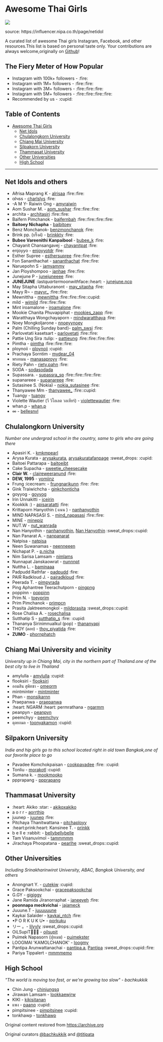 <html>

<head>
    <meta charset="utf-8">
    <meta property="og:url"                content="https://github.com/korrio/awesome-thai-girl" />
	<meta property="og:type"               content="article" />
	<meta property="og:title"              content="Awesome Thai Girls" />
	<meta property="og:description"        content="Awesome Thai Girls" />
	<meta property="og:image"              content="https://user-images.githubusercontent.com/7475592/135878586-60fadbef-65dd-40f0-a7a8-afe551e41d66.png" />
</head>

<body>
    <div id="descript" itemprop="description">
        <h1>Awesome Thai Girls</h1>
        <img src="https://user-images.githubusercontent.com/7475592/135878586-60fadbef-65dd-40f0-a7a8-afe551e41d66.png" />
	    <p>source: https://influencer.nipa.co.th/page/netidol</p>
        <p>A curated list of awesome Thai girls Instagram, Facebook, and other resources.This list is based on personal taste only. Your contributions are always welcome,originally on <a href="https://github.com/titipata/awesome-thai-girls" rel="nofollow">Github</a>!</p>
        <!-- <p>Inspired by the <a href="https://github.com/sindresorhus/awesome" rel="nofollow">awesome</a> list.Using template from <a href="https://github.com/donnemartin/awesome-aws" rel="nofollow">awesome-aws</a>,Jekyll template from <a href="https://github.com/shlomi-noach/awesome-mysql" rel="nofollow">awesome-mysql</a> andEmoji from <a href="http://ellekasai.github.io/twemoji-awesome/" rel="nofollow">twemoji-awesome</a>.</p> -->
        <h2>The Fiery Meter of How Popular</h2>
        <ul>
            <li>Instagram with 100k+ followers - :fire:</li>
            <li>Instagram with 1M+ followers - :fire::fire:</li>
            <li>Instagram with 3M+ followers - :fire::fire::fire:</li>
            <li>Instagram with 5M+ followers - :fire::fire::fire::fire:</li>
            <li>Recommended by us - :cupid:</li>
        </ul>
        <h2>Table of Contents</h2>
        <ul>
            <li><a href="#awesome-thai-girls" rel="nofollow">Awesome Thai Girls</a>
                <ul>
                    <li><a href="#net-idols-and-others" rel="nofollow">Net Idols</a></li>
                    <li><a href="#chulalongkorn-university" rel="nofollow">Chulalongkorn University</a></li>
                    <li><a href="#chiang-mai-university-and-vicinity" rel="nofollow">Chiang Mai University</a></li>
                    <li><a href="#silpakorn-university" rel="nofollow">Silpakorn University</a></li>
                    <li><a href="#thammasat-university" rel="nofollow">Thammasat University</a></li>
                    <li><a href="#other-universities" rel="nofollow">Other Universities</a></li>
                    <li><a href="#high-school" rel="nofollow">High School</a></li>
                </ul>
            </li>
        </ul>
        <hr>
        <h2>Net Idols and others</h2>
        <ul>
            <li>Aℓrisa Maprang K - <a href="https://www.instagram.com/alrisaa/" rel="nofollow">alrisaa</a> :fire::fire:</li>
            <li>αlчѕѕ - <a href="https://www.instagram.com/charlslys/" rel="nofollow">charlslys</a> :fire:</li>
            <li>-A M Y- Raiwin Ong - <a href="https://www.instagram.com/amyraiwin/" rel="nofollow">amyraiwin</a></li>
            <li>Aom Sushar M. - <a href="https://www.instagram.com/aom_sushar/" rel="nofollow">aom_sushar</a> :fire::fire::fire:</li>
            <li>archita - <a href="https://www.instagram.com/architasiri/" rel="nofollow">architasiri</a> :fire::fire:</li>
            <li>Baifern Pimchanok - <a href="https://www.instagram.com/baifernbah/" rel="nofollow">baifernbah</a> :fire::fire::fire::fire:</li>
            <li><strong>Baitoey Nichapha</strong> - <a href="https://www.instagram.com/baibitoey/" rel="nofollow">baibitoey</a></li>
            <li>Benz Monchanok- <a href="https://www.instagram.com/benzmonchanok/" rel="nofollow">benzmonchanok</a> :fire:</li>
            <li>Brink pp. (บริ๊งค์) - <a href="https://www.instagram.com/brinkkty/" rel="nofollow">brinkkty</a> :fire:</li>
            <li><strong>Bubee Vareenithi Kanpaibool</strong> - <a href="https://www.instagram.com/bubee_k/" rel="nofollow">bubee_k</a> :fire:</li>
            <li>Chayanit Chansangavej - <a href="https://www.instagram.com/chayanitpat/" rel="nofollow">chayanitpat</a> :fire:</li>
            <li>enjoyyo - <a href="https://www.instagram.com/enjoyyotdr/" rel="nofollow">enjoyyotdr</a> :fire:</li>
            <li>Esther Supree - <a href="https://www.instagram.com/esthersupree/" rel="nofollow">esthersupree</a> :fire::fire::fire:</li>
            <li>Fon Sananthachat - <a href="https://www.instagram.com/sananthachat/" rel="nofollow">sananthachat</a> :fire::fire:</li>
            <li>Naruepohn S - <a href="https://www.instagram.com/jamyammy/" rel="nofollow">jamyammy</a></li>
            <li>Jan Ployshompoo - <a href="https://www.instagram.com/janhae/" rel="nofollow">janhae</a> :fire::fire:</li>
            <li>Junejune P - <a href="https://www.instagram.com/junejuneeee/" rel="nofollow">junejuneeee</a> :fire:</li>
            <li><strong>JUNEJUNE</strong> :last<em>quarter</em>moon<em>with</em>face::heart: - <a href="https://www.instagram.com/junejune.ncp/" rel="nofollow">junejune.ncp</a></li>
            <li>May Sitapha Uttaburanont - <a href="https://www.instagram.com/may_sitapha/" rel="nofollow">may_sitapha</a> :fire:</li>
            <li>Mayy R~ - <a href="https://www.instagram.com/mayyr_/" rel="nofollow">mayyr_</a> :fire::fire:</li>
            <li>Mewnittha - <a href="https://www.instagram.com/mewnittha/" rel="nofollow">mewnittha</a> :fire::fire::fire::cupid:</li>
            <li>mild - <a href="https://www.instagram.com/wjmild/" rel="nofollow">wjmild</a> :fire::fire::fire:</li>
            <li>Mint iroamalone - <a href="https://www.instagram.com/iroamalone/" rel="nofollow">iroamalone</a> :fire:</li>
            <li>Mookie Chanita Phuvapiphat - <a href="https://www.instagram.com/mookies_zapp" rel="nofollow">mookies_zapp</a> :fire:</li>
            <li>Waratthaya Wongchayaporn - <a href="https://www.instagram.com/mindwaratthaya/" rel="nofollow">mindwaratthaya</a> :fire:</li>
            <li>Noey Mongkoljarone - <a href="https://www.instagram.com/nnoeyynoey/" rel="nofollow">nnoeyynoey</a></li>
            <li>Palm (Chilling Sunday band)- <a href="https://www.instagram.com/palm_swsi/" rel="nofollow">palm_swsi</a> :fire:</li>
            <li>Parlovetati kasetsart - <a href="https://www.instagram.com/parlovetati/" rel="nofollow">parlovetati</a> :fire::fire:</li>
            <li>Pattie Ung Sira :tulip: - <a href="https://www.instagram.com/pattieung/" rel="nofollow">pattieung</a> :fire::fire::fire::fire:</li>
            <li>Pimtha - <a href="https://www.instagram.com/pimtha/" rel="nofollow">pimtha</a> :fire::fire::fire:</li>
            <li>ploynoii - <a href="https://www.instagram.com/ploynoii/" rel="nofollow">ploynoii</a> :cupid:</li>
            <li>Prachaya Sorntim - <a href="https://www.instagram.com/mydear_04/" rel="nofollow">mydear_04</a></li>
            <li>พรอยมน - <a href="https://www.instagram.com/manasaproyy/" rel="nofollow">manasaproyy</a> :fire:</li>
            <li>Riety Pahn - <a href="https://www.instagram.com/riety.pahn/" rel="nofollow">riety.pahn</a> :fire:</li>
            <li>SODA - <a href="https://www.instagram.com/sodasodada/" rel="nofollow">sodasodada</a></li>
            <li>Supassara. - <a href="https://www.instagram.com/supassra_sp/" rel="nofollow">supassra_sp</a> :fire::fire::fire::fire:</li>
            <li>supanareee - <a href="https://www.instagram.com/supanareee/" rel="nofollow">supanareee</a> :fire:</li>
            <li>Sutasinee S. (Nokia) - <a href="https://www.instagram.com/nokia_sutasinee/" rel="nofollow">nokia_sutasinee</a> :fire:</li>
            <li>Thanyawee Mm - <a href="https://www.instagram.com/thanyawee_/" rel="nofollow">thanyawee_</a> :fire::cupid:</li>
            <li>Tuangy - <a href="https://www.instagram.com/tuangy/" rel="nofollow">tuangy</a></li>
            <li>Violette Wautier (วี วิโอเลต วอเทียร์) - <a href="https://www.instagram.com/violettewautier/" rel="nofollow">violettewautier</a> :fire:</li>
            <li>whan.p - <a href="https://www.instagram.com/whan.p/" rel="nofollow">whan.p</a></li>
            <li>∞ - <a href="https://www.instagram.com/bellesnvl/" rel="nofollow">bellesnvl</a></li>
        </ul>
        <h2>Chulalongkorn University</h2>
        <p><em>Number one undergrad school in the country, same to girls who are going there</em></p>
        <ul>
            <li>Apasiri K. - <a href="https://www.instagram.com/kmkmpearl/" rel="nofollow">kmkmpearl</a></li>
            <li>Arysa Kurata - <a href="https://www.instagram.com/arysakurata/" rel="nofollow">arysakurata</a>, <a href="https://www.facebook.com/arysakuratafanpage/" rel="nofollow">arysakuratafanpage</a> :sweat_drops: :cupid:</li>
            <li>Baitoei Pattarapa - <a href="https://www.instagram.com/baitoeibt/" rel="nofollow">baitoeibt</a></li>
            <li>Cake Supacha - <a href="https://www.instagram.com/sweetie_cheesecake/" rel="nofollow">sweetie_cheesecake</a></li>
            <li><strong>Clair W.</strong> - <a href="https://www.instagram.com/claireweeranund/" rel="nofollow">claireweeranund</a> :fire:</li>
            <li><strong>DEW, 1995</strong> - <a href="https://www.instagram.com/yomiinz/" rel="nofollow">yomiinz</a></li>
            <li>Frung :icecream: - <a href="https://www.instagram.com/frungnarikunn/" rel="nofollow">frungnarikunn</a> :fire: :fire:</li>
            <li>Gink Traiwichcha - <a href="https://www.instagram.com/ginkchonticha/" rel="nofollow">ginkchonticha</a></li>
            <li>goyyog - <a href="https://www.instagram.com/goyyog/" rel="nofollow">goyyog</a></li>
            <li>Irin Unnakitti - <a href="https://www.instagram.com/iceirin/" rel="nofollow">iceirin</a></li>
            <li>Kookkik :) - <a href="https://www.instagram.com/apisaratatti/" rel="nofollow">apisaratatti</a> :fire:</li>
            <li>Krittaporn Hanyothin ( แนน ) - <a href="https://www.instagram.com/nanhanyothin/" rel="nofollow">nanhanyothin</a></li>
            <li>MIND NAPASASI S. - <a href="https://www.instagram.com/mind_napasasi/" rel="nofollow">mind_napasasi</a> :fire::fire:</li>
            <li>MINE - <a href="https://www.instagram.com/minepiz/" rel="nofollow">minepiz</a></li>
            <li>NUT.W - <a href="https://www.instagram.com/nut_wanrada/" rel="nofollow">nut_wanrada</a></li>
            <li>Nan Hanyothin - <a href="https://www.instagram.com/nanhanyothin/" rel="nofollow">nanhanyothin</a>, <a href="https://www.facebook.com/profile.php?id=100007287195173" rel="nofollow">Nan Hanyothin</a> :sweat_drops::cupid:</li>
            <li>Nan Panarat A. - <a href="https://www.instagram.com/nanpanarat/" rel="nofollow">nanpanarat</a></li>
            <li>Natpisa - <a href="https://www.instagram.com/natpisa/" rel="nofollow">natpisa</a></li>
            <li>Neen Suwanamas - <a href="https://www.instagram.com/neenneeen/" rel="nofollow">neenneeen</a></li>
            <li>Nichapat P. - <a href="https://www.instagram.com/p.nicha/" rel="nofollow">p.nicha</a></li>
            <li>Nim Sarisa Lamsam - <a href="https://www.instagram.com/nimlams/" rel="nofollow">nimlams</a></li>
            <li>Nunnapat Janskaowrat - <a href="https://www.instagram.com/nunnnpt/" rel="nofollow">nunnnpt</a></li>
            <li>Nuttha L. - <a href="https://www.instagram.com/baminaaa/" rel="nofollow">baminaaa</a></li>
            <li>Padpudd Rathfar - <a href="https://www.instagram.com/padpudd/" rel="nofollow">padpudd</a> :fire:</li>
            <li>PAIR Radkloud J. - <a href="https://www.instagram.com/pairadkloud/" rel="nofollow">pairadkloud</a> :fire:</li>
            <li>Peerada T. - <a href="https://www.instagram.com/pimpyrada/" rel="nofollow">pimpyrada</a></li>
            <li>Ping Aphantree Teerachutporn - <a href="https://www.instagram.com/pingpng/" rel="nofollow">pingpng</a></li>
            <li>poppinn - <a href="https://www.instagram.com/poppinn/" rel="nofollow">poppinn</a></li>
            <li>Prim N. - <a href="https://www.instagram.com/toeyprim/" rel="nofollow">toeyprim</a></li>
            <li>Prim Pimchanok - <a href="https://www.instagram.com/primpcn/" rel="nofollow">primpcn</a></li>
            <li>Prasita Jaktreemongkol - <a href="https://www.instagram.com/mildprasita/" rel="nofollow">mildprasita</a> :sweat_drops::cupid:</li>
            <li>Rose Chalisa A. - <a href="https://www.instagram.com/rosechalisa/" rel="nofollow">rosechalisa</a></li>
            <li>Sutthatip S - <a href="https://www.instagram.com/sutthatip_s/" rel="nofollow">sutthatip_s</a> :fire: :cupid:</li>
            <li>Thananya Sirinimnualkul (pop) - <a href="https://www.instagram.com/thananyapj/" rel="nofollow">thananyapj</a></li>
            <li>THOY (ตอย) - <a href="https://www.instagram.com/thoy_piyatida/" rel="nofollow">thoy_piyatida</a> :fire:</li>
            <li><strong>ZUMO</strong> - <a href="https://www.instagram.com/phornphatch/" rel="nofollow">phornphatch</a></li>
        </ul>
        <h2>Chiang Mai University and vicinity</h2>
        <p><em>University up in Chiang Mai, city in the northern part of Thailand.one of the best city to live in Thailand</em></p>
        <ul>
            <li>amylulla - <a href="https://www.instagram.com/amylulla/" rel="nofollow">amylulla</a> :cupid:</li>
            <li>flooksiri - <a href="https://www.instagram.com/peemchyy/" rel="nofollow">flooksiri</a></li>
            <li>ออมสิน สุพิทชา - <a href="https://www.instagram.com/omeorm/" rel="nofollow">omeorm</a></li>
            <li>mintminter - <a href="https://www.instagram.com/mintminter/" rel="nofollow">mintminter</a></li>
            <li>Phan - <a href="https://www.instagram.com/monsikarnn/" rel="nofollow">monsikarnn</a></li>
            <li>Praepanwa - <a href="https://www.instagram.com/praepanwa/" rel="nofollow">praepanwa</a></li>
            <li>:heart: NGARM :heart: permrathana - <a href="https://www.instagram.com/ngarmm/" rel="nofollow">ngarmm</a></li>
            <li>peanpyn - <a href="https://www.instagram.com/peanpyn/" rel="nofollow">peanpyn</a></li>
            <li>peemchyy - <a href="https://www.instagram.com/peemchyy/" rel="nofollow">peemchyy</a></li>
            <li>ตุลยกมล - <a href="https://www.instagram.com/toonyakamon/" rel="nofollow">toonyakamon</a> :cupid:</li>
        </ul>
        <h2>Silpakorn University</h2>
        <p><em>Indie and hip girls go to this school located right in old town Bangkok,one of our favorite place to go</em></p>
        <ul>
            <li>Pavadee Komchokpaisan - <a href="https://www.instagram.com/cookpavadee/" rel="nofollow">cookpavadee</a> :fire: :cupid:</li>
            <li>Tonliu - <a href="https://www.instagram.com/morakotl/" rel="nofollow">morakotl</a> :cupid:</li>
            <li>Sumana k. - <a href="https://www.instagram.com/mookmooko/" rel="nofollow">mookmooko</a></li>
            <li>ppprapang - <a href="https://www.instagram.com/ppprapang/" rel="nofollow">ppprapang</a></li>
        </ul>
        <h2>Thammasat University</h2>
        <ul>
            <li>:heart: Akiko :star: - <a href="https://www.instagram.com/akikoxakiko/" rel="nofollow">akikoxakiko</a></li>
            <li>a o r r - <a href="https://www.instagram.com/aorrthip/" rel="nofollow">aorrthip</a></li>
            <li>juunep - <a href="https://www.instagram.com/juunep/" rel="nofollow">juunep</a> :fire:</li>
            <li>Pitchaya Thanitwattana - <a href="https://www.instagram.com/pitchaployy/" rel="nofollow">pitchaployy</a></li>
            <li>:heart:prink:heart: Kansinee T. - <a href="https://www.instagram.com/prinkk/" rel="nofollow">prinkk</a></li>
            <li>b e ll e :rabbit: - <a href="https://www.instagram.com/bellybellybelle/" rel="nofollow">bellybellybelle</a></li>
            <li>Tam Visanuvimol - <a href="https://www.instagram.com/tammmmm/" rel="nofollow">tammmmm</a></li>
            <li>Jirachaya Phoopatana - <a href="https://www.instagram.com/pearlhe/" rel="nofollow">pearlhe</a> :sweat_drops::cupid:</li>
        </ul>
        <h2>Other Universities</h2>
        <p><em>Including Srinakharinwirot University, ABAC, Bangkok University, and others</em></p>
        <ul>
            <li>Anongnart Y. - <a href="https://www.instagram.com/cutekiw/" rel="nofollow">cutekiw</a> :cupid:</li>
            <li>Grace Paksookchai - <a href="https://www.instagram.com/gracepaksookchai/" rel="nofollow">gracepaksookchai</a></li>
            <li>G.GY - <a href="https://www.instagram.com/gigiggy/" rel="nofollow">gigiggy</a></li>
            <li>Jane Ramida Jiranorraphat - <a href="https://www.instagram.com/janeeyeh/" rel="nofollow">janeeyeh</a> :fire:</li>
            <li><strong>poonnapa meckvichai</strong> - <a href="https://www.instagram.com/jajameck/" rel="nofollow">jajameck</a></li>
            <li>Juuune.T - <a href="https://www.instagram.com/juuuuuune/" rel="nofollow">juuuuuune</a></li>
            <li>Kaykai Salaider - <a href="https://www.instagram.com/kaykai_ntch/" rel="nofollow">kaykai_ntch</a> :fire:</li>
            <li>•P O R K U K U• - <a href="https://www.instagram.com/porkuku/" rel="nofollow">porkuku</a></li>
            <li>リー 。- <a href="https://www.instagram.com/lilyyly/" rel="nofollow">lilyyly</a> :sweat_drops::cupid:</li>
            <li>OiLSupiT🐷🍰🍭 - <a href="https://www.instagram.com/oilsupit/" rel="nofollow">oilsupit</a></li>
            <li>Puimek Napasorn (ปุยเมฆ) - <a href="https://www.instagram.com/puimekster/" rel="nofollow">puimekster</a></li>
            <li>LOOGMAI 'KAMOLCHANOK' - <a href="https://www.instagram.com/loogmy/" rel="nofollow">loogmy</a></li>
            <li>Pantipa Arunwattanachai - <a href="https://www.instagram.com/pantipa.a/" rel="nofollow">pantipa.a</a>, <a href="https://www.facebook.com/Pui.pantipa" rel="nofollow">Pantipa</a> :sweat_drops::cupid::fire:</li>
            <li>Pariya Tippalert - <a href="https://www.instagram.com/mmmmemo/" rel="nofollow">mmmmemo</a></li>
        </ul>
        <h2>High School</h2>
        <p><em>"The world is moving too fast, or we're growing too slow" - bachkukkik</em></p>
        <ul>
            <li>Chin Jung - <a href="https://www.instagram.com/chinjungsq/" rel="nofollow">chinjungsq</a></li>
            <li>Jirawan Lamsam - <a href="https://www.instagram.com/lookkaewjrw/" rel="nofollow">lookkaewjrw</a></li>
            <li>KIKI - <a href="https://www.instagram.com/kikisitanan/" rel="nofollow">kikisitanan</a></li>
            <li>แพง - <a href="https://www.instagram.com/paanq/" rel="nofollow">paanq</a> :cupid:</li>
            <li>pimpitsinee - <a href="https://www.instagram.com/pimpitsinee/" rel="nofollow">pimpitsinee</a> :cupid:</li>
            <li>tonkhawp - <a href="https://www.instagram.com/tonkhawp/" rel="nofollow">tonkhawp</a></li>
        </ul>
        <p>Original content restored from
        <a href="https://archive.org/details/github.com-bachkukkik-awesome-thai-girls_-_2017-08-01_16-10-59#awesome-thai-girls">
        	https://archive.org
        </a></p>
        <p>Original curators
        <a href="https://github.com/bachkukkik">@bachkukkik</a>
		 and <a href="https://github.com/titipata">@titipata</div></p>
    </div>
</body>

</html>
